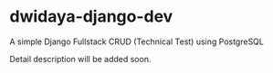 # dwidaya-django-dev
A simple Django Fullstack CRUD (Technical Test) using PostgreSQL

Detail description will be added soon.

